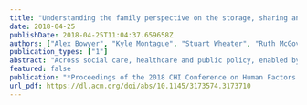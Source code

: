 ```yaml
---
title: "Understanding the family perspective on the storage, sharing and handling of family civic data"
date: 2018-04-25
publishDate: 2018-04-25T11:04:37.659658Z
authors: ["Alex Bowyer", "Kyle Montague", "Stuart Wheater", "Ruth McGovern", "Raghu Lingam", "Madeline Balaam"]
publication_types: ["1"]
abstract: "Across social care, healthcare and public policy, enabled by the big data revolution (which has normalized large-scale data-based decision-making), there are moves to join up citizen databases to provide care workers with holistic views of families they support. In this context, questions of personal data privacy, security, access, control and (dis-)empowerment are critical considerations for system designers and policy makers alike. To explore the family perspective on this landscape of what we call Family Civic Data, we carried out ethnographic interviews with four North-East families. Our design-game-based interviews were effective for engaging both adults and children to talk about the impact of this dry, technical topic on their lives. Our findings, delivered in the form of design guidelines, show support for dynamic consent  - families would feel most empowered if involved in an ongoing co-operative relationship with state welfare and civic authorities through shared interaction with their data."
featured: false
publication: "*Proceedings of the 2018 CHI Conference on Human Factors in Computing Systems*"
url_pdf: https://dl.acm.org/doi/abs/10.1145/3173574.3173710
---
```


